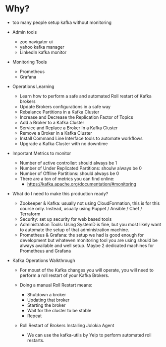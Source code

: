 # Why?
- too many people setup kafka without monitoring
- Admin tools
	- zoo navigator ui
	- yahoo kafka manager
	- LinkedIn kafka monitor
- Monitoring Tools
	- Prometheus
 	- Grafana
- Operations Learning
	- Learn how to perform a safe and automated Roll restart of Kafka brokers
	- Update Brokers configurations in a safe way
 	- Rebalance Partitions in a Kafka Cluster
	- Increase and Decrease the Replication Factor of Topics
	- Add a Broker to a Kafka Cluster
	- Service and Replace a Broker In a Kafka Cluster
	- Remove a Broker in a Kafka Cluster
	- Install Command Line Interface tools to automate workflows
	- Upgrade a Kafka Cluster with no downtime


- Important Metrics to monitor
	- Number of active controller: should always be 1
	- Number of Under Replicated Partitions: shoulw always be 0
	- Number of Offline Partitions: should always be 0
	- There are a ton of metrics you can find online:
		- https://kafka.apache.org/documentation/#monitoring

- What do I need to make this production ready?
	- Zookeeper & Kafka: usually not using CloudFormation, this is for this course only. 
		Instead, usually using Puppet / Ansible / Chef / Terraform
	- Security: set up security for web based tools 
	- Administration Tools: Using SystemD is fine, but you most likely want to automate the setup of that administration machine.
	- Prometheus & Grafana: the setup we had is good enough for development but whateven monitoring tool you are using should be always available and well setup. Maybe 2 dedicated machines for Prometheus and Grafana

- Kafka Operations Walkthrough
	- For moust of the Kafka changes you will operate, you will need to perform a roll restart of your Kafka Brokers.
	- Doing a manual Roll Restart means:
		- Shutdown a broker
		- Updating that broker
		- Starting the broker
		- Wait for the cluster to be stable
		- Repeat

	- Roll Restart of Brokers Installing Jolokia Agent
		- We can use the kafka-utils by Yelp to perform automated roll restarts.
			